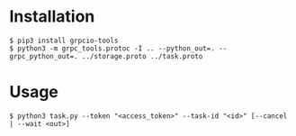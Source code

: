 # Installation

    $ pip3 install grpcio-tools
    $ python3 -m grpc_tools.protoc -I .. --python_out=. --grpc_python_out=. ../storage.proto ../task.proto

# Usage

    $ python3 task.py --token "<access_token>" --task-id "<id>" [--cancel | --wait <out>]
